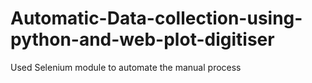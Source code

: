 # Automatic-Data-collection-using-python-and-web-plot-digitiser
Used Selenium module to automate the manual process
